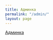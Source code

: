 ```yaml
---
title: Админка
permalink: "/admin/"
layout: page
---
```

[Админка](https://manage.siteleaf.com/sites/60a17e56a8712a6ef85a80fe/pages)
